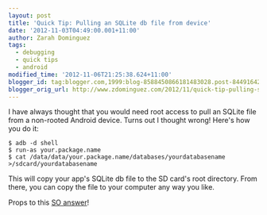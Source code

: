 ```yaml
---
layout: post
title: 'Quick Tip: Pulling an SQLite db file from device'
date: '2012-11-03T04:49:00.001+11:00'
author: Zarah Dominguez
tags:
  - debugging
  - quick tips
  - android
modified_time: '2012-11-06T21:25:38.624+11:00'
blogger_id: tag:blogger.com,1999:blog-8588450866181483028.post-8449164210541891222
blogger_orig_url: http://www.zdominguez.com/2012/11/quick-tip-pulling-sqlite-db-file-from.html
---
```


I have always thought that you would need root access to pull an SQLite file from a non-rooted Android device. Turns out I thought wrong! Here's how you do it:
```shell
$ adb -d shell
$ run-as your.package.name
$ cat /data/data/your.package.name/databases/yourdatabasename  >/sdcard/yourdatabasename
```

This will copy your app's SQLite db file to the SD card's root directory. From there, you can copy the file to your computer any way you like.

Props to this [SO answer](http://stackoverflow.com/questions/6928849/debugging-sqlite-database-on-the-device)!